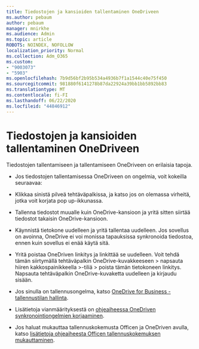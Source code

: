 ```yaml
---
title: Tiedostojen ja kansioiden tallentaminen OneDriveen
ms.author: pebaum
author: pebaum
manager: mnirkhe
ms.audience: Admin
ms.topic: article
ROBOTS: NOINDEX, NOFOLLOW
localization_priority: Normal
ms.collection: Adm_O365
ms.custom:
- "9003073"
- "5903"
ms.openlocfilehash: 7b9d56bf2b95b534a4936b7f1a1544c40e75f450
ms.sourcegitcommit: 981880f6141278b87da22924a39bb1bb5892bb83
ms.translationtype: MT
ms.contentlocale: fi-FI
ms.lasthandoff: 06/22/2020
ms.locfileid: "44846912"
---
```

# <a name="saving-files-and-folders-to-onedrive"></a>Tiedostojen ja kansioiden tallentaminen OneDriveen

Tiedostojen tallentamiseen ja tallentamiseen OneDriveen on erilaisia tapoja.

- Jos tiedostojen tallentamisessa OneDriveen on ongelmia, voit kokeilla seuraavaa:

- Klikkaa sinistä pilveä tehtäväpalkissa, ja katso jos on olemassa virheitä, jotka voit korjata pop up-ikkunassa.
- Tallenna tiedostot muualle kuin OneDrive-kansioon ja yritä sitten siirtää tiedostot takaisin OneDrive-kansioon.
- Käynnistä tietokone uudelleen ja yritä tallentaa uudelleen. Jos sovellus on avoinna, OneDrive ei voi monissa tapauksissa synkronoida tiedostoa, ennen kuin sovellus ei enää käytä sitä.
- Yritä poistaa OneDriven linkitys ja linkittää se uudelleen. Voit tehdä tämän siirtymällä tehtäväpalkin OneDrive-kuvakkeeseen > napsauta hiiren kakkospainikkeella >-tiliä > poista tämän tietokoneen linkitys. Napsauta tehtäväpalkin OneDrive-kuvaketta uudelleen ja kirjaudu sisään.
- Jos sinulla on tallennusongelma, katso [OneDrive for Business -tallennustilan hallinta](https://support.microsoft.com/office/31519161-059c-4764-b6f8-f5cd29f7fe68).
- Lisätietoja vianmäärityksestä on [ohjeaiheessa OneDriven synkronointiongelmien korjaaminen](https://docs.microsoft.com/alchemyinsights/fix-onedrive-sync-issues).  
- Jos haluat mukauttaa tallennuskokemusta Officen ja OneDriven avulla, katso [lisätietoja ohjeaiheesta Officen tallennuskokemuksen mukauttaminen](https://support.microsoft.com/office/786200a7-f5f2-4d26-a3ae-b78c60dd5d3b).
